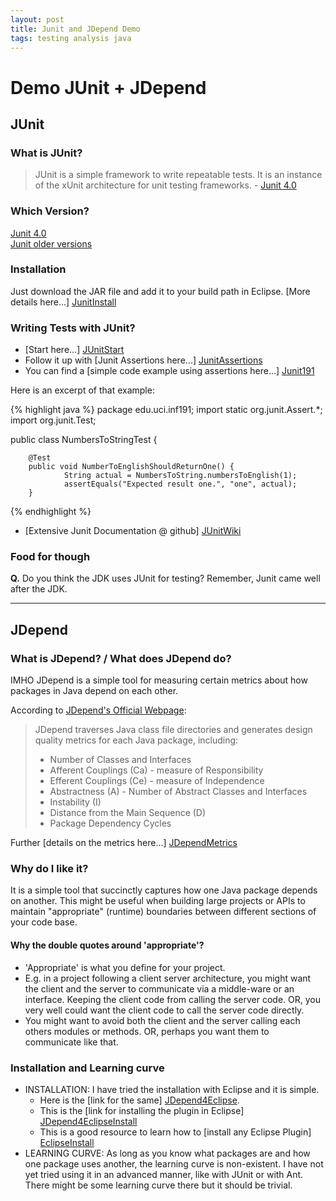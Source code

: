 ```yaml
---
layout: post
title: Junit and JDepend Demo
tags: testing analysis java
---
```


[JUnit]: http://junit.org/
[JunitOld]: http://junit.sourceforge.net/
[JunitInstall]: https://github.com/junit-team/junit/wiki/Download-and-Install
[JUnitStart]: https://github.com/junit-team/junit/wiki/Getting-started
[JUnitWiki]: https://github.com/junit-team/junit/wiki
[JunitAssertions]: https://github.com/junit-team/junit/wiki/Assertions
[Junit191]: https://bitbucket.org/vpalepu/191b

[JDepend]: http://www.clarkware.com/software/JDepend.html
[JDepend4Eclipse]: http://andrei.gmxhome.de/jdepend4eclipse/index.html
[JDepend4EclipseInstall]: http://andrei.gmxhome.de/eclipse/
[EclipseInstall]: http://agile.csc.ncsu.edu/SEMaterials/tutorials/install_plugin/index_v35.html
[JDependMetrics]: http://www.clarkware.com/software/JDepend.html#overview
[vpalepu]: http://vpalepu.com


Demo JUnit + JDepend
====================

JUnit
-----

### What is JUnit?
> JUnit is a simple framework to write repeatable tests. It is an instance of the xUnit architecture for unit testing frameworks. - [Junit 4.0][Junit]

### Which Version?  
[Junit 4.0][Junit]  
[Junit older versions][JunitOld]  

### Installation
Just download the JAR file and add it to your build path in Eclipse. [More details here...] [JunitInstall]

### Writing Tests with JUnit?  
- [Start here...] [JUnitStart]  
- Follow it up with [Junit Assertions here...] [JunitAssertions]  
- You can find a [simple code example using assertions here...] [Junit191]  

Here is an excerpt of that example:

{% highlight java %}
package edu.uci.inf191;
import static org.junit.Assert.*;
import org.junit.Test;

public class NumbersToStringTest {

        @Test
        public void NumberToEnglishShouldReturnOne() {
                String actual = NumbersToString.numbersToEnglish(1);
                assertEquals("Expected result one.", "one", actual);
        }
{% endhighlight %}
- [Extensive Junit Documentation @ github] [JUnitWiki]  


### Food for though
__Q.__ Do you think the JDK uses JUnit for testing? Remember, Junit came well after the JDK.

* * *

JDepend
-------

### What is JDepend? / What does JDepend do?
IMHO JDepend is a simple tool for measuring certain metrics about how packages in Java depend on each other.  

According to [JDepend's Official Webpage][JDepend]:

> JDepend traverses Java class file directories and generates design quality metrics for each Java package, including:
> 
> - Number of Classes and Interfaces
> - Afferent Couplings (Ca) - measure of Responsibility
> - Efferent Couplings (Ce) - measure of Independence
> - Abstractness (A) - Number of Abstract Classes and Interfaces
> - Instability (I)
> - Distance from the Main Sequence (D)
> - Package Dependency Cycles 

Further [details on the metrics here...] [JDependMetrics]

### Why do I like it?
It is a simple tool that succinctly captures how one Java package depends on another. This might be useful when building large projects or APIs to maintain "appropriate" (runtime) boundaries between different sections of your code base.

#### Why the double quotes around 'appropriate'?
- 'Appropriate' is what you define for your project.
- E.g. in a project following a client server architecture, you might want the client and the server to communicate via a middle-ware or an interface. Keeping the client code from calling the server code. OR, you very well could want the client code to call the server code directly.  
- You might want to avoid both the client and the server calling each others modules or methods. OR, perhaps you want them to communicate like that.  

### Installation and Learning curve

- INSTALLATION: I have tried the installation with Eclipse and it is simple.
	- Here is the [link for the same] [JDepend4Eclipse].
	- This is the [link for installing the plugin in Eclipse] [JDepend4EclipseInstall]
	- This is a good resource to learn how to [install any Eclipse Plugin] [EclipseInstall]  
- LEARNING CURVE: As long as you know what packages are and how one package uses another, the learning curve is non-existent. I have not yet tried using it in an advanced manner, like with JUnit or with Ant. There might be some learning curve there but it should be trivial.